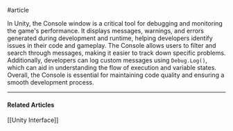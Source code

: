 #article

In Unity, the Console window is a critical tool for debugging and monitoring the game's performance. It displays messages, warnings, and errors generated during development and runtime, helping developers identify issues in their code and gameplay. The Console allows users to filter and search through messages, making it easier to track down specific problems. Additionally, developers can log custom messages using `Debug.Log()`, which can aid in understanding the flow of execution and variable states. Overall, the Console is essential for maintaining code quality and ensuring a smooth development process.

---
#### Related Articles
[[Unity Interface]]

